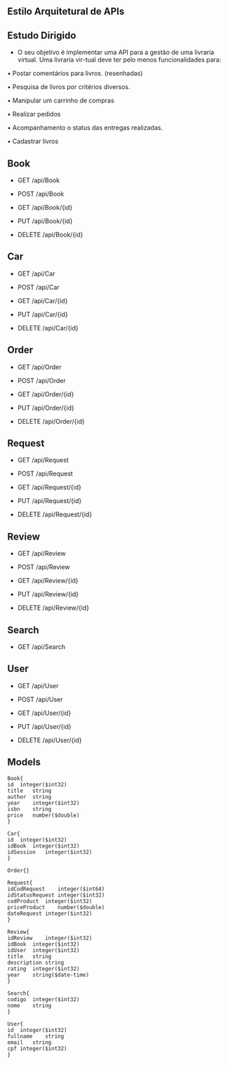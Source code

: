 ## Estilo Arquitetural de APIs 

## Estudo Dirigido

* O seu objetivo é implementar uma API para a gestão de uma livraria virtual. Uma livraria vir-tual deve ter pelo menos funcionalidades para:


•	Postar comentários para livros. (resenhadas)

•	Pesquisa de livros por critérios diversos.

•	Manipular um carrinho de compras

•	Realizar pedidos

•	Acompanhamento o status das entregas realizadas.

•	Cadastrar livros 


## Book

* GET /api/Book

* POST /api/Book

* GET /api/Book/{id}

* PUT /api/Book/{id}

* DELETE /api/Book/{id}

## Car

* GET /api/Car

* POST /api/Car

* GET /api/Car/{id}

* PUT /api/Car/{id}

* DELETE /api/Car/{id}

## Order

* GET /api/Order

* POST /api/Order

* GET /api/Order/{id}

* PUT /api/Order/{id}

* DELETE /api/Order/{id}

## Request

* GET /api/Request

* POST /api/Request

* GET /api/Request/{id}

* PUT /api/Request/{id}

* DELETE /api/Request/{id}

## Review

* GET /api/Review

* POST /api/Review

* GET /api/Review/{id}

* PUT /api/Review/{id}

* DELETE /api/Review/{id}

## Search

* GET /api/Search

## User

* GET /api/User

* POST /api/User

* GET /api/User/{id}

* PUT /api/User/{id}

* DELETE /api/User/{id}

## Models

```
Book{
id	integer($int32)
title	string
author	string
year	integer($int32)
isbn	string
price	number($double)
}
```

```
Car{
id	integer($int32)
idBook	integer($int32)
idSession	integer($int32)
}
```

```
Order{}
```

```
Request{
idCodRequest	integer($int64)
idStatusRequest	integer($int32)
codProduct	integer($int32)
priceProduct	number($double)
dateRequest	integer($int32)
}
```

```
Review{
idReview	integer($int32)
idBook	integer($int32)
idUser	integer($int32)
title	string
description	string
rating	integer($int32)
year	string($date-time)
}
```

```
Search{
codigo	integer($int32)
nome	string
}
```

```
User{
id	integer($int32)
fullname	string
email	string
cpf	integer($int32)
}
```

